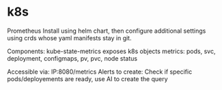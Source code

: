 # k8s
Prometheus
Install using helm chart, then configure additional settings using crds whose yaml manifests stay in git.

Components:
kube-state-metrics
exposes k8s objects metrics:
pods, svc, deployment, configmaps, pv, pvc, node status

Accessible via: IP:8080/metrics
Alerts to create:
Check if specific pods/deployements are ready, use AI to create the query
